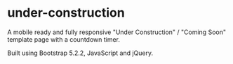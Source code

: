 # under-construction
A mobile ready and fully responsive "Under Construction" / "Coming Soon" template page with a countdown timer.

Built using Bootstrap 5.2.2, JavaScript and jQuery.
